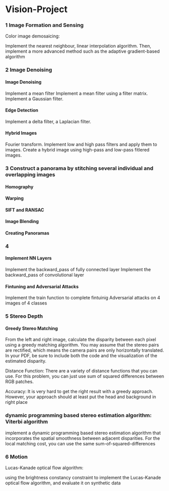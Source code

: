 # Vision-Project

### 1 Image Formation and Sensing

Color image demosaicing:


Implement the nearest neighbour, linear interpolation algorithm.
Then, implement a more advanced method such as the adaptive gradient-based algorithm



### 2  Image Denoising 

#### Image Denoising

Implement a mean filter
Implement a mean filter using a filter matrix.
Implement a Gaussian filter.


#### Edge Detection

Implement a delta filter, a Laplacian filter.

#### Hybrid Images 

Fourier transform.
Implement low and high pass filters and apply them to images.
Create a hybrid image using high-pass and low-pass fitlered images.


### 3  Construct a panorama by stitching several individual and overlapping images

#### Homography

#### Warping 

#### SIFT and RANSAC 

#### Image Blending

#### Creating Panoramas 



### 4 
#### Implement NN Layers
Implement the backward_pass of fully connected layer 
Implement the backward_pass of convolutional layer 
#### Fintuning and Adversarial Attacks

Implement the train function to complete fintuinig 
Adversarial attacks on 4 images of 4 classes


### 5 Stereo Depth

#### Greedy Stereo Matching 
From the left and right image, calculate the disparity between each pixel using a greedy matching algorithm. You may assume that the stereo pairs are rectified, which means the camera pairs are only horizontally translated. In your PDF, be sure to include both the code and the visualization of the estimated disparity.

Distance Function: There are a variety of distance functions that you can use. For this problem, you can just use sum of squared differences between RGB patches.

Accuracy: It is very hard to get the right result with a greedy approach. However, your approach should at least put the head and background in right place

### dynamic programming based stereo estimation algorithm:  Viterbi algorithm
implement a dynamic programming based stereo estimation algorithm that incorporates the spatial smoothness between adjacent disparities. For the local matching cost, you can use the same sum-of-squared-differences


### 6 Motion
Lucas-Kanade optical flow algorithm: 

using the brightness constancy constraint to implement the Lucas-Kanade optical flow algorithm, and evaluate it on synthetic data






















